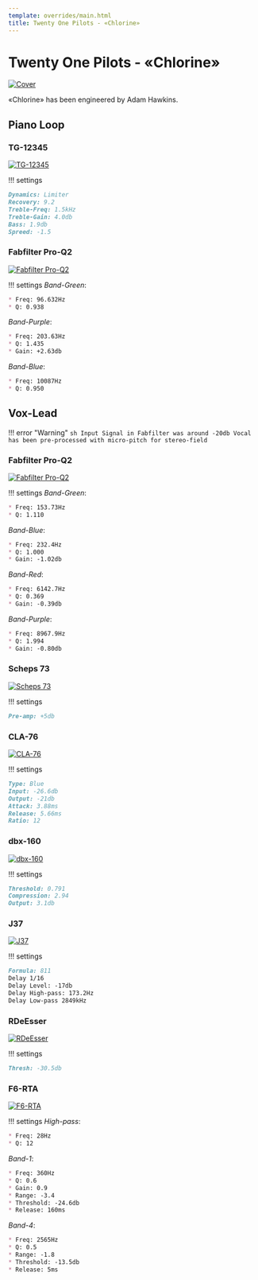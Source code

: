 ```yaml
---
template: overrides/main.html
title: Twenty One Pilots - «Chlorine»
---
```


# Twenty One Pilots - «Chlorine»

[![Cover][8]][8]

  [8]: assets/images/chains/twenty-one-pilots-chlorine/cover.jpg

«Chlorine» has been engineered by Adam Hawkins.

## Piano Loop

### TG-12345

[![TG-12345][10]][10]

  [10]: assets/images/chains/twenty-one-pilots-chlorine/bus/pianoloop/tg12345.png

!!! settings
``` markdown
Dynamics: Limiter
Recovery: 9.2
Treble-Freq: 1.5kHz
Treble-Gain: 4.0db
Bass: 1.9db
Spreed: -1.5
```
### Fabfilter Pro-Q2

[![Fabfilter Pro-Q2][9]][9]

  [9]: assets/images/chains/twenty-one-pilots-chlorine/bus/pianoloop/fabfilterproq2.png

!!! settings
_Band-Green_:
``` markdown
* Freq: 96.632Hz
* Q: 0.938
```
_Band-Purple_:
``` markdown
* Freq: 203.63Hz
* Q: 1.435
* Gain: +2.63db
```
_Band-Blue_:
``` markdown
* Freq: 10087Hz
* Q: 0.950
```
## Vox-Lead

!!! error "Warning"
    ``` sh
    Input Signal in Fabfilter was around -20db
    Vocal has been pre-processed with micro-pitch for stereo-field
    ```

### Fabfilter Pro-Q2

[![Fabfilter Pro-Q2][1]][1]

  [1]: assets/images/chains/twenty-one-pilots-chlorine/bus/voxlead/fabfilterproq2.png

!!! settings
_Band-Green_:
``` markdown
* Freq: 153.73Hz
* Q: 1.110
```
_Band-Blue_:
``` markdown
* Freq: 232.4Hz
* Q: 1.000
* Gain: -1.02db
```
_Band-Red_:
``` markdown
* Freq: 6142.7Hz
* Q: 0.369
* Gain: -0.39db
```
_Band-Purple_:
``` markdown
* Freq: 8967.9Hz
* Q: 1.994
* Gain: -0.80db
```

### Scheps 73

[![Scheps 73][2]][2]

  [2]: assets/images/chains/twenty-one-pilots-chlorine/bus/voxlead/scheps73.png

!!! settings
``` markdown
Pre-amp: +5db
```

### CLA-76

[![CLA-76][3]][3]

  [3]: assets/images/chains/twenty-one-pilots-chlorine/bus/voxlead/cla76.png

!!! settings
``` markdown
Type: Blue 
Input: -26.6db
Output: -21db
Attack: 3.88ms
Release: 5.66ms
Ratio: 12
```

### dbx-160

[![dbx-160][4]][4]

  [4]: assets/images/chains/twenty-one-pilots-chlorine/bus/voxlead/dbx-160.png

!!! settings
``` markdown
Threshold: 0.791
Compression: 2.94
Output: 3.1db
```

### J37

[![J37][5]][5]

  [5]: assets/images/chains/twenty-one-pilots-chlorine/bus/voxlead/j37.png

!!! settings
``` markdown
Formula: 811
Delay 1/16 
Delay Level: -17db
Delay High-pass: 173.2Hz
Delay Low-pass 2849kHz
```

### RDeEsser

[![RDeEsser][6]][6]

  [6]: assets/images/chains/twenty-one-pilots-chlorine/bus/voxlead/rdeesser.png

!!! settings
``` markdown
Thresh: -30.5db
```

### F6-RTA

[![F6-RTA][7]][7]

  [7]: assets/images/chains/twenty-one-pilots-chlorine/bus/voxlead/F6-RTA.png

!!! settings
_High-pass_:
``` markdown
* Freq: 28Hz
* Q: 12
```
_Band-1_:
``` markdown
* Freq: 360Hz
* Q: 0.6
* Gain: 0.9 
* Range: -3.4
* Threshold: -24.6db
* Release: 160ms
```
_Band-4_:
``` markdown
* Freq: 2565Hz
* Q: 0.5
* Range: -1.8
* Threshold: -13.5db
* Release: 5ms
```
[^1]:
    Always remember that these presets are not 100% suitable for your vocal abilities.
[^2]:
    This material has been published for informational purposes only.